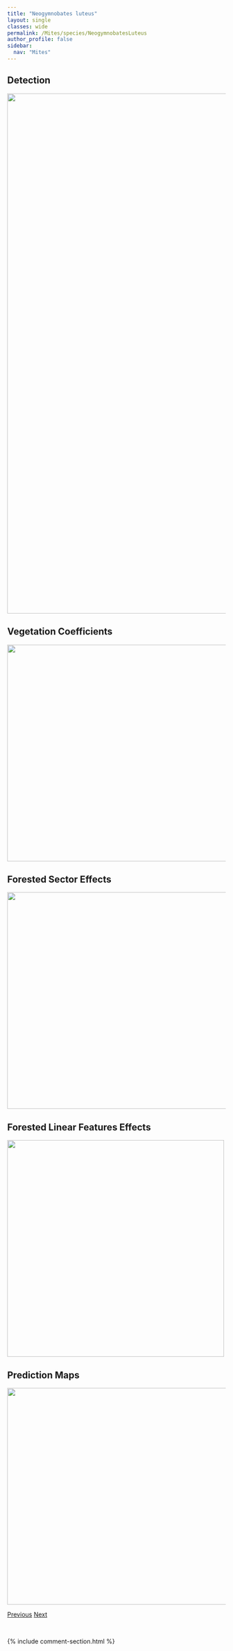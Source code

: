 ```yaml
---
title: "Neogymnobates luteus"
layout: single
classes: wide
permalink: /Mites/species/NeogymnobatesLuteus
author_profile: false
sidebar:
  nav: "Mites"
---
```


<h2>Detection</h2>

<a href="https://drive.google.com/uc?export=view&id=19w0G_hgxatB9YOkFhsWuvfmntE3RwOKT">
<img src="https://drive.google.com/uc?export=view&id=19w0G_hgxatB9YOkFhsWuvfmntE3RwOKT" height = "1200" width = "800">
</a>


<h2>Vegetation Coefficients</h2>

<a href="https://drive.google.com/uc?export=view&id=1o6zc79slQuFDSeq09cL5NBpfi2iW9jpJ">
<img src="https://drive.google.com/uc?export=view&id=1o6zc79slQuFDSeq09cL5NBpfi2iW9jpJ" height = "500" width = "1000">
</a>


<h2>Forested Sector Effects</h2>

<a href="https://drive.google.com/uc?export=view&id=1OMngGBGgmOgIYTNn9EgXtiNQG6YZG0mq">
<img src="https://drive.google.com/uc?export=view&id=1OMngGBGgmOgIYTNn9EgXtiNQG6YZG0mq" height = "500" width = "1000">
</a>


<h2>Forested Linear Features Effects</h2>

<a href="https://drive.google.com/uc?export=view&id=12VolcJSLCwq6CWJMuLW4YvDX1yHq83B0">
<img src="https://drive.google.com/uc?export=view&id=12VolcJSLCwq6CWJMuLW4YvDX1yHq83B0" height = "500" width = "500">
</a>


<h2>Prediction Maps</h2>

<a href="https://drive.google.com/uc?export=view&id=1AmE6m-x6Oz-eOHWketzXFS3-0e62FE4a">
<img src="https://drive.google.com/uc?export=view&id=1AmE6m-x6Oz-eOHWketzXFS3-0e62FE4a" height = "500" width = "1000">
</a>


<a href="/DevelopmentWebsite/Mites/species/NanhermanniaSp1DEW" class="pagination--pager" title="Nanhermannia sp. 1 DEW">Previous</a> <a href="/DevelopmentWebsite/Mites/species/NeogymnobatesSp1DEW" class="pagination--pager" title="Neogymnobates sp. 1 DEW">Next</a>

<p>&nbsp;</p>

{% include comment-section.html %}
